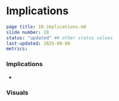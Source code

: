 # Implications

```yaml
page title: 10-implications.md
slide number: 10
status: "updated" ## other status values 
last-updated: 2025-08-06
metrics:
```
### Implications
-

### Visuals
